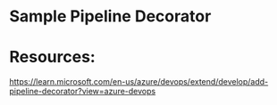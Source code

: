 # Sample Pipeline Decorator

# Resources:
https://learn.microsoft.com/en-us/azure/devops/extend/develop/add-pipeline-decorator?view=azure-devops
